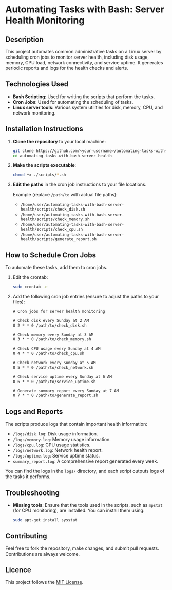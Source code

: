 # Automating Tasks with Bash: Server Health Monitoring

## Description

This project automates common administrative tasks on a Linux server by scheduling cron jobs to monitor server health, including disk usage, memory, CPU load, network connectivity, and service uptime. It generates periodic reports and logs for the health checks and alerts.

## Technologies Used
- **Bash Scripting**: Used for writing the scripts that perform the tasks.
- **Cron Jobs**: Used for automating the scheduling of tasks.
- **Linux server tools**: Various system utilities for disk, memory, CPU, and network monitoring.

## Installation Instructions

1. **Clone the repository** to your local machine:

    ```bash
    git clone https://github.com/<your-username>/automating-tasks-with-bash-server-health.git
    cd automating-tasks-with-bash-server-health
    ```

2. **Make the scripts executable**:

    ```bash
    chmod +x ./scripts/*.sh
    ```

3. **Edit the paths** in the cron job instructions to your file locations.

    Example (replace `/path/to` with actual file paths):
    - `/home/user/automating-tasks-with-bash-server-health/scripts/check_disk.sh`
    - `/home/user/automating-tasks-with-bash-server-health/scripts/check_memory.sh`
    - `/home/user/automating-tasks-with-bash-server-health/scripts/check_cpu.sh`
    - `/home/user/automating-tasks-with-bash-server-health/scripts/generate_report.sh`

## How to Schedule Cron Jobs

To automate these tasks, add them to cron jobs.

1. Edit the crontab:

    ```bash
    sudo crontab -e
    ```

2. Add the following cron job entries (ensure to adjust the paths to your files):

    ```txt
    # Cron jobs for server health monitoring

    # Check disk every Sunday at 2 AM
    0 2 * * 0 /path/to/check_disk.sh

    # Check memory every Sunday at 3 AM
    0 3 * * 0 /path/to/check_memory.sh

    # Check CPU usage every Sunday at 4 AM
    0 4 * * 0 /path/to/check_cpu.sh

    # Check network every Sunday at 5 AM
    0 5 * * 0 /path/to/check_network.sh

    # Check service uptime every Sunday at 6 AM
    0 6 * * 0 /path/to/service_uptime.sh

    # Generate summary report every Sunday at 7 AM
    0 7 * * 0 /path/to/generate_report.sh
    ```

## Logs and Reports

The scripts produce logs that contain important health information:

- `/logs/disk.log`: Disk usage information.
- `/logs/memory.log`: Memory usage information.
- `/logs/cpu.log`: CPU usage statistics.
- `/logs/network.log`: Network health report.
- `/logs/uptime.log`: Service uptime status.
- `summary_report.log`: A comprehensive report generated every week.

You can find the logs in the `logs/` directory, and each script outputs logs of the tasks it performs.

## Troubleshooting

- **Missing tools**: Ensure that the tools used in the scripts, such as `mpstat` (for CPU monitoring), are installed. You can install them using:
  
  ```bash
  sudo apt-get install sysstat
  ```
## Contributing

Feel free to fork the repository, make changes, and submit pull requests. Contributions are always welcome.

## Licence

This project follows the [MIT License](LICENSE).


